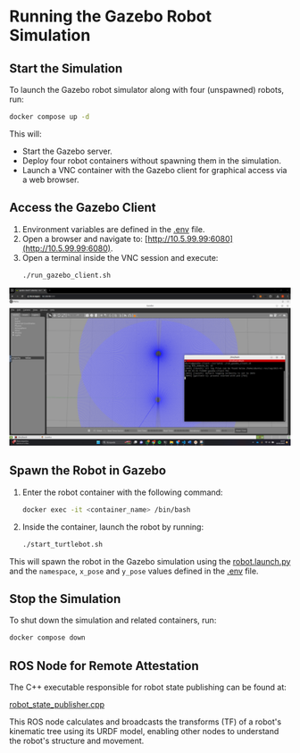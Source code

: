 # Running the Gazebo Robot Simulation

## Start the Simulation
To launch the Gazebo robot simulator along with four (unspawned) robots, run:

```bash
docker compose up -d
```

This will:
- Start the Gazebo server.
- Deploy four robot containers without spawning them in the simulation.
- Launch a VNC container with the Gazebo client for graphical access via a web browser.

## Access the Gazebo Client
1. Environment variables are defined in the [.env](./.env) file.
2. Open a browser and navigate to: [http://10.5.99.99:6080](http://10.5.99.99:6080).
3. Open a terminal inside the VNC session and execute:
   ```bash
   ./run_gazebo_client.sh
   ```
![gazebo client vnc](./gazebo-client-vnc.png)

## Spawn the Robot in Gazebo
1. Enter the robot container with the following command:
   ```bash
   docker exec -it <container_name> /bin/bash
   ```
2. Inside the container, launch the robot by running:
   ```bash  
   ./start_turtlebot.sh
   ```
This will spawn the robot in the Gazebo simulation using the [robot.launch.py](./../../dockerfiles/turtlebot3/ros2_ws/src/turtlebot3_simulations/turtlebot3_gazebo/launch/robot.launch.py) and the `namespace`, `x_pose` and `y_pose` values defined in the [.env](./.env) file.

## Stop the Simulation
To shut down the simulation and related containers, run:

```bash
docker compose down
```

## ROS Node for Remote Attestation
The C++ executable responsible for robot state publishing can be found at:

[robot_state_publisher.cpp](./../../dockerfiles/turtlebot3/ros2_ws/src/robot_state_publisher/src/robot_state_publisher.cpp)

This ROS node calculates and broadcasts the transforms (TF) of a robot's kinematic tree using its URDF model, enabling other nodes to understand the robot's structure and movement.
